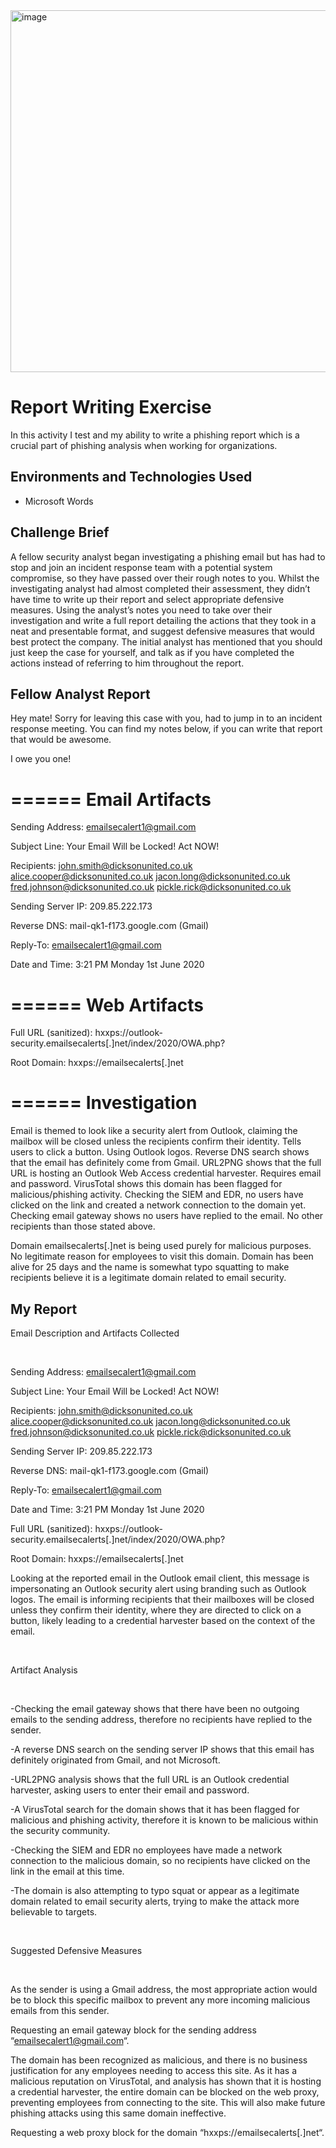 <img width="579" alt="image" src="https://github.com/RMBaez/Report-Writing/assets/170957530/b2dd0e1d-75ee-4a35-973c-a85ae895d560">



</p>

<h1>Report Writing Exercise</h1>
In this activity I test and my ability to write a phishing report which is a crucial part of phishing analysis when working for organizations.  <br />



<h2>Environments and Technologies Used</h2>

- Microsoft Words

<h2>Challenge Brief</h2>

A fellow security analyst began investigating a phishing email but has had to stop and join an incident response team with a potential system compromise, so they have passed over their rough notes to you. Whilst the investigating analyst had almost completed their assessment, they didn’t have time to write up their report and select appropriate defensive measures. Using the analyst’s notes you need to take over their investigation and write a full report detailing the actions that they took in a neat and presentable format, and suggest defensive measures that would best protect the company. The initial analyst has mentioned that you should just keep the case for yourself, and talk as if you have completed the actions instead of referring to him throughout the report.

<h2>Fellow Analyst Report</h2>


<p>
Hey mate! Sorry for leaving this case with you, had to jump in to an incident response meeting.
You can find my notes below, if you can write that report that would be awesome.

I owe you one!


======
Email Artifacts
======

Sending Address:
emailsecalert1@gmail.com

Subject Line:
Your Email Will be Locked! Act NOW!

Recipients:
john.smith@dicksonunited.co.uk
alice.cooper@dicksonunited.co.uk
jacon.long@dicksonunited.co.uk
fred.johnson@dicksonunited.co.uk
pickle.rick@dicksonunited.co.uk

Sending Server IP:
209.85.222.173

Reverse DNS:
mail-qk1-f173.google.com (Gmail)

Reply-To:
emailsecalert1@gmail.com

Date and Time:
3:21 PM Monday 1st June 2020

======
Web Artifacts
======

Full URL (sanitized):
hxxps://outlook-security.emailsecalerts[.]net/index/2020/OWA.php?

Root Domain:
hxxps://emailsecalerts[.]net

======
Investigation
======

Email is themed to look like a security alert from Outlook, claiming the mailbox will be closed unless the recipients confirm their identity. Tells users to click a button. Using Outlook logos.
Reverse DNS search shows that the email has definitely come from Gmail.
URL2PNG shows that the full URL is hosting an Outlook Web Access credential harvester. Requires email and password.
VirusTotal shows this domain has been flagged for malicious/phishing activity.
Checking the SIEM and EDR, no users have clicked on the link and created a network connection to the domain yet.
Checking email gateway shows no users have replied to the email. No other recipients than those stated above.

Domain emailsecalerts[.]net is being used purely for malicious purposes. No legitimate reason for employees to visit this domain. Domain has been alive for 25 days and the name is somewhat typo squatting to make recipients believe it is a legitimate domain related to email security.


<h2>My Report</h2>
  
</p>Email Description and Artifacts Collected</p>

</p>
<p>
</p>
<br />

Sending Address: emailsecalert1@gmail.com

Subject Line: Your Email Will be Locked! Act NOW!

Recipients:
john.smith@dicksonunited.co.uk
alice.cooper@dicksonunited.co.uk
jacon.long@dicksonunited.co.uk
fred.johnson@dicksonunited.co.uk
pickle.rick@dicksonunited.co.uk

Sending Server IP: 209.85.222.173

Reverse DNS: mail-qk1-f173.google.com (Gmail)

Reply-To: emailsecalert1@gmail.com

Date and Time: 3:21 PM Monday 1st June 2020

Full URL (sanitized): hxxps://outlook-security.emailsecalerts[.]net/index/2020/OWA.php?

Root Domain: hxxps://emailsecalerts[.]net

Looking at the reported email in the Outlook email client, this message is impersonating an Outlook security alert using branding such as Outlook logos. The email is informing recipients that their mailboxes will be closed unless they confirm their identity, where they are directed to click on a button, likely leading to a credential harvester based on the context of the email.


</p>
<p>
</p>
<br />
 

</p>Artifact Analysis</p>

</p>
<p>
</p>
<br />


-Checking the email gateway shows that there have been no outgoing emails to the sending address, therefore no recipients have replied to the sender.

-A reverse DNS search on the sending server IP shows that this email has definitely originated from Gmail, and not Microsoft.

-URL2PNG analysis shows that the full URL is an Outlook credential harvester, asking users to enter their email and password.

-A VirusTotal search for the domain shows that it has been flagged for malicious and phishing activity, therefore it is known to be malicious within the security community.

-Checking the SIEM and EDR no employees have made a network connection to the malicious domain, so no recipients have clicked on the link in the email at this time.

-The domain is also attempting to typo squat or appear as a legitimate domain related to email security alerts, trying to make the attack more believable to targets.

</p>
<p>
</p>
<br />
 

</p>Suggested Defensive Measures</p>


</p>
<p>
</p>
<br />

As the sender is using a Gmail address, the most appropriate action would be to block this specific mailbox to prevent any more incoming malicious emails from this sender.

Requesting an email gateway block for the sending address “emailsecalert1@gmail.com“.

The domain has been recognized as malicious, and there is no business justification for any employees needing to access this site. As it has a malicious reputation on VirusTotal, and analysis has shown that it is hosting a credential harvester, the entire domain can be blocked on the web proxy, preventing employees from connecting to the site. This will also make future phishing attacks using this same domain ineffective.

Requesting a web proxy block for the domain “hxxps://emailsecalerts[.]net“.
